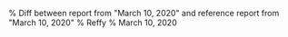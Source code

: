 % Diff between report from "March 10, 2020" and reference report from "March 10, 2020"
% Reffy
% March 10, 2020

